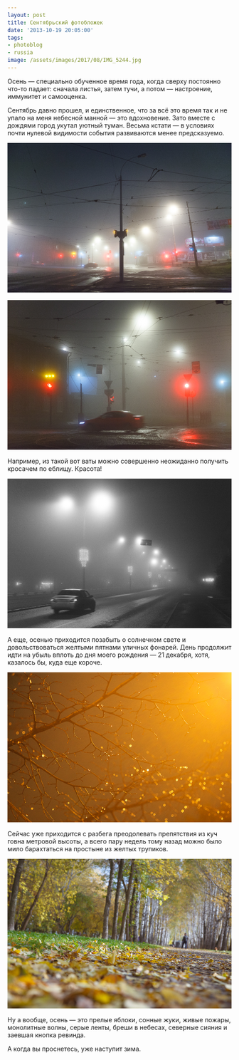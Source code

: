 ```yaml
---
layout: post
title: Сентябрьский фотобложек
date: '2013-10-19 20:05:00'
tags:
- photoblog
- russia
image: /assets/images/2017/08/IMG_5244.jpg
---
```


Осень — специально обученное время года, когда сверху постоянно что-то падает: сначала листья, затем тучи, а потом — настроение, иммунитет и самооценка.

Сентябрь давно прошел, и единственное, что за всё это время так и не упало на меня небесной манной — это вдохновение.&nbsp;Зато вместе с дождями город укутал уютный туман. Весьма кстати — в условиях почти нулевой видимости события развиваются менее предсказуемо.

![IMG_5244](/assets/images/2017/08/IMG_5244.jpg)

![IMG_5247](/assets/images/2017/08/IMG_5247.jpg)

Например, из такой вот ваты можно совершенно неожиданно получить кросачем по еблищу. Красота!

![IMG_5260](/assets/images/2017/08/IMG_5260.jpg)

А еще, осенью приходится позабыть о солнечном свете и довольствоваться желтыми пятнами уличных фонарей. День продолжит идти на убыль вплоть до дня моего рождения — 21 декабря, хотя, казалось бы, куда еще короче.

![IMG_5492](/assets/images/2017/08/IMG_5492.jpg)

Сейчас уже приходится с разбега преодолевать препятствия из куч говна метровой высоты, а всего пару недель тому назад можно было мило барахтаться на простыне из желтых трупиков.

![IMG_5515](/assets/images/2017/08/IMG_5515.jpg)

Ну а вообще, осень — это прелые яблоки, сонные жуки, живые пожары, монолитные волны, серые ленты, бреши в небесах, северные сияния и заевшая кнопка ревинда.

А когда вы проснетесь, уже наступит зима.

